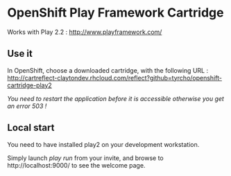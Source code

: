 # OpenShift Play Framework Cartridge

Works with Play 2.2 : http://www.playframework.com/

## Use it

In OpenShift, choose a downloaded cartridge, with the following URL : http://cartreflect-claytondev.rhcloud.com/reflect?github=tyrcho/openshift-cartridge-play2

*You need to restart the application before it is accessible otherwise you get an error 503 !*

## Local start

You need to have installed play2 on your development workstation.

Simply launch *play run* from your invite, and browse to http://localhost:9000/ to see the welcome page.
